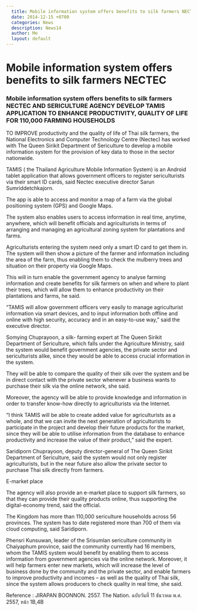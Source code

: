 ```yaml
---
  title: Mobile information system offers benefits to silk farmers NECTEC  
  date: 2014-12-15 +0700		  
  categories: News		
  description: News14
  author: Me		 
  layout: default
---
```



# Mobile information system offers benefits to silk farmers NECTEC  

### Mobile information system offers benefits to silk farmers NECTEC AND SERICULTURE AGENCY DEVELOP TAMIS APPLICATION TO ENHANCE PRODUCTIVITY, QUALITY OF LIFE FOR 110,000 FARMING HOUSEHOLDS

<p> TO IMPROVE productivity and the quality of life of Thai silk farmers, the National Electronics and Computer Technology Centre (Nectec) has worked with The Queen Sirikit Department of Sericulture to develop a mobile information system for the provision of key data to those in the sector nationwide.</p>

<p> TAMIS ( the Thailand Agriculture Mobile Information System) is an Android tablet application that allows government officers to register sericulturists via their smart ID cards, said Nectec executive director Sarun Sumriddetchkajorn.</p>

<p> The app is able to access and monitor a map of a farm via the global positioning system (GPS) and Google Maps.</p>

<p> The system also enables users to access information in real time, anytime, anywhere, which will benefit officials and agriculturists in terms of arranging and managing an agricultural zoning system for plantations and farms.</p>

<p> Agriculturists entering the system need only a smart ID card to get them in. The system will then show a picture of the farmer and information including the area of the farm, thus enabling them to check the mulberry trees and situation on their property via Google Maps.</p>

<p> This will in turn enable the government agency to analyse farming information and create benefits for silk farmers on when and where to plant their trees, which will allow them to enhance productivity on their plantations and farms, he said.</p>

<p> “TAMIS will allow government officers very easily to manage agriculturist information via smart devices, and to input information both offline and online with high security, accuracy and in an easy-to-use way,” said the executive director.</p>

<p> Somying Chuprayoon, a silk- farming expert at The Queen Sirikit Department of Sericulture, which falls under the Agriculture Ministry, said the system would benefit government agencies, the private sector and sericulturists alike, since they would be able to access crucial information in the system.</p>

<p> They will be able to compare the quality of their silk over the system and be in direct contact with the private sector whenever a business wants to purchase their silk via the online network, she said.</p>

<p> Moreover, the agency will be able to provide knowledge and information in order to transfer know-how directly to agriculturists via the Internet.</p>

<p> “I think TAMIS will be able to create added value for agriculturists as a whole, and that we can invite the next generation of agriculturists to participate in the project and develop their future products for the market, since they will be able to utilise information from the database to enhance productivity and increase the value of their product,” said the expert.</p>

<p> Saridiporn Chuprayoon, deputy director-general of The Queen Sirikit Department of Sericulture, said the system would not only register agriculturists, but in the near future also allow the private sector to purchase Thai silk directly from farmers.</p>

<p> E-market place </p>

<p> The agency will also provide an e-market place to support silk farmers, so that they can provide their quality products online, thus supporting the digital-economy trend, said the official.</p>

<p> The Kingdom has more than 110,000 sericulture households across 56 provinces. The system has to date registered more than 700 of them via cloud computing, said Saridiporn.</p>

<p> Phensri Kunsuwan, leader of the Srisumlan sericulture community in Chaiyaphum province, said the community currently had 16 members, whom the TAMIS system would benefit by enabling them to access information from government agencies via the online network. Moreover, it will help farmers enter new markets, which will increase the level of business done by the community and the private sector, and enable farmers to improve productivity and incomes – as well as the quality of Thai silk, since the system allows producers to check quality in real time, she said.</p>

<p> Reference : JIRAPAN BOONNON. 2557. The Nation. ฉบับวันที่ 11 ธันวาคม พ.ศ. 2557, หน้า 1B,4B </p>
